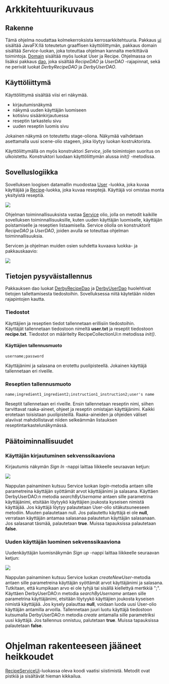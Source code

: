 # Arkkitehtuurikuvaus

## Rakenne

Tämä ohjelma noudattaa kolmekerroksista kerrosarkkitehtuuria. 
Pakkaus [ui](https://github.com/jennaran/ot-harjoitustyo/tree/master/RecipeCollection/src/main/java/ui) sisältää JavaFX:llä toteutetun graaffisen käyttöliittymän, 
pakkaus domain sisältää _Service_-luokan, joka toteuttaa ohjelman kannalta merkittäviä 
toimintoja. [Domain](https://github.com/jennaran/ot-harjoitustyo/tree/master/RecipeCollection/src/main/java/domain) sisältää myös luokat User ja Recipe. 
Ohjelmassa on lisäksi pakkaus [dao](https://github.com/jennaran/ot-harjoitustyo/tree/master/RecipeCollection/src/main/java/dao), joka sisältää _RecipeDAO_ ja _UserDAO_ -rajapinnat, 
sekä ne perivät luokat _DerbyRecipeDAO_ ja _DerbyUserDAO_.

## Käyttöliittymä

Käyttöliittymä sisältää viisi eri näkymää.
- kirjautumisnäkymä
- näkymä uuden käyttäjän luomiseen
- kotisivu sisäänkirjautuessa
- reseptin tarkastelu sivu
- uuden reseptin luomis sivu

Jokainen näkymä on toteutettu stage-oliona.
Näkymää vaihdetaan asettamalla uusi scene-olio stageen, joka löytyy luokan kostruktorista.

Käyttöliittymällä on myös konstruktori _Service_, jolle toimintojen suoritus on 
ulkoistettu. Konstruktori luodaan käyttöliittymän alussa _init()_ -metodissa.

## Sovelluslogiikka

Sovelluksen loogisen datamallin muodostaa [User](https://github.com/jennaran/ot-harjoitustyo/blob/master/RecipeCollection/src/main/java/domain/User.java) -luokka, joka kuvaa käyttäjää ja 
[Recipe](https://github.com/jennaran/ot-harjoitustyo/blob/master/RecipeCollection/src/main/java/domain/Recipe.java)-luokka, joka kuvaa reseptejä. Käyttäjä voi omistaa monta yksityistä reseptiä.

<img src="https://github.com/jennaran/ot-harjoitustyo/blob/master/dokumentaatio/Kuvat/taulujen_yhteydet.png">

Ohjelman toiminnallisuuksista vastaa [Service](https://github.com/jennaran/ot-harjoitustyo/blob/master/RecipeCollection/src/main/java/domain/Service.java) olio, jolla on metodit kaikille 
sovelluksen toiminnallisuuksille, kuten uuden käyttäjän luomiselle, 
käyttäjän poistamiselle ja reseptien listaamisella.
Service oliolla on konstruktorit _RecipeDAO_ ja _UserDAO_, joiden avulla se toteuttaa 
ohjelman toiminnallisuuksia. 

Servicen ja ohjelman muiden osien suhdetta kuvaava luokka- ja pakkauskaavio:

<img src="https://github.com/jennaran/ot-harjoitustyo/blob/master/dokumentaatio/Kuvat/pakkauskaavio.png">

## Tietojen pysyväistallennus

Pakkauksen dao luokat [DerbyRecipeDao](https://github.com/jennaran/ot-harjoitustyo/blob/master/RecipeCollection/src/main/java/dao/DerbyRecipeDAO.java) ja [DerbyUserDao](https://github.com/jennaran/ot-harjoitustyo/blob/master/RecipeCollection/src/main/java/dao/DerbyUserDAO.java) huolehtivat tietojen tallettamisesta tiedostoihin.
Sovelluksessa niitä käytetään niiden rajapintojen kautta.

### Tiedostot

Käyttäjien ja reseptien tiedot tallennetaan erillisiin tiedostoihin.  
Käyttäjät tallennetaan tiedostoon nimeltä **user.txt** ja reseptit tiedostoon **recipe.txt**.
Tiedostot on määritelty RecipeCollectionUi:n metodissa _init()_.

#### Käyttäjien tallennusmuoto

```
username;password
```

Käyttäjänimi ja salasana on erotettu puolipisteellä. Jokainen käyttäjä tallennetaan eri riveille.

### Reseptien tallennusmuoto

```
name;ingredient1_ingredient2;instruction1_instruction2;user's name
```

Reseptit tallennetaan eri riveille. Ensin tallennetaan reseptin nimi, siihen tarvittavat raaka-aineet, ohjeet ja reseptin omistajan käyttäjänimi. Kaikki erotetaan toisistaan puolipisteillä. 
Raaka-aineiden ja ohjeiden väliset alaviivat mahdollistavat niiden selkeämmän listauksen
 reseptintarkastelunäkymässä.

## Päätoiminnallisuudet

### Käyttäjän kirjautuminen sekvenssikaaviona

Kirjautumis näkymän _Sign In_ -nappi laittaa liikkeelle seuraavan ketjun:

<img src="https://github.com/jennaran/ot-harjoitustyo/blob/master/dokumentaatio/Kuvat/logIn.png">

Nappulan painaminen kutsuu Service luokan _login_-metodia antaen sille parametreina käyttäjän syöttämät arvot käyttäjänimi ja salasana. Käyttäen DerbyUserDAO:n metodia _searchByUsername_ antaen sille parametrina käyttäjänimi, etsitään löytyykö käyttäjien joukosta kyseisen nimistä käyttäjää. Jos käyttäjä löytyy palautetaan User-olio sitäkutsuneeseen metodiin. Muuten palautetaan null. Jos palautettu käyttäjä ei ole **null**, verrataan käyttäjän antamaa salasanaa palautetun käyttäjän salasanaan. Jos salasanat täsmää, palautetaan **true**. Muissa tapauksissa palautetaan **false**.

### Uuden käyttäjän luominen sekvenssikaaviona

Uudenkäyttäjän luomisnäkymän _Sign up_ -nappi laittaa liikkeelle seuraavan ketjun:

<img src="https://github.com/jennaran/ot-harjoitustyo/blob/master/dokumentaatio/Kuvat/newUser.png">

Nappulan painaminen kutsuu Service luokan _createNewUser_-metodia antaen sille parametreina käyttäjän syöttämät arvot käyttäjänimi ja salasana. Tutkitaan, että kumpikaan arvo ei ole tyhjä tai sisällä kiellettyä mertkkiä ";". Käyttäen DerbyUserDAO:n metodia _searchByUsername_ antaen sille parametrina käyttäjänimi, etsitään löytyykö käyttäjien joukosta kyseisen nimistä käyttäjää. Jos kysely palauttaa **null**, voidaan luoda uusi User-olio käyttäjän antamilla arvoilla. Tallennetaan juuri luotu käyttäjä tiedostoon kutsumalla DerbyUserDAO:n metodia _create_ antamalla sille parametriksi uusi käyttäjä. Jos tallennus onnistuu, palutetaan **true**. Muissa tapauksissa palautetaan **false**.

# Ohjelman rakenteeseen jääneet heikkoudet

[RecipeServiceUi](https://github.com/jennaran/ot-harjoitustyo/blob/master/RecipeCollection/src/main/java/ui/RecipeCollectionUi.java)-luokassa oleva koodi vaatisi siistimistä. Metodit ovat pistkiä ja sisältävät hieman kikkailua. 
